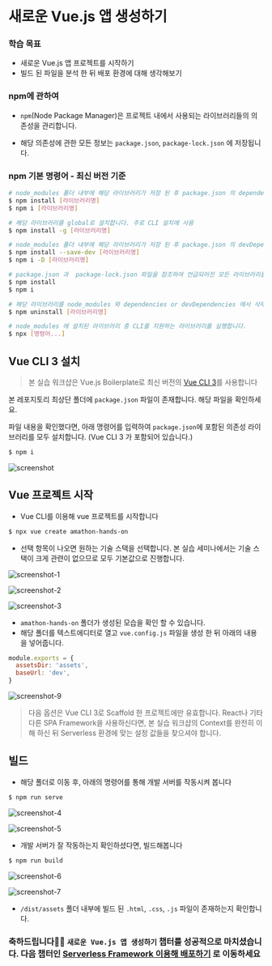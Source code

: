 # 새로운 Vue.js 앱 생성하기

### 학습 목표

- 새로운 Vue.js 앱 프로젝트를 시작하기
- 빌드 된 파일을 분석 한 뒤 배포 환경에 대해 생각해보기



### npm에 관하여

- `npm`(Node Package Manager)은 프로젝트 내에서 사용되는 라이브러리들의 의존성을 관리합니다.

- 해당 의존성에 관한 모든 정보는 `package.json`, `package-lock.json` 에 저장됩니다.

  

### npm 기본 명령어 - 최신 버전 기준

```bash
# node_modules 폴더 내부에 해당 라이브러리가 저장 된 후 package.json 의 dependencies 프로퍼티에 해당 항목의 메타 정보가 저장됩니다. (최신 버전 기준)
$ npm install [라이브러리명]
$ npm i [라이브러리명]

# 해당 라이브러리를 global로 설치합니다. 주로 CLI 설치에 사용
$ npm install -g [라이브러리명]

# node_modules 폴더 내부에 해당 라이브러리가 저장 된 후 package.json 의 devDependencies 프로퍼티에 해당 항목의 메타 정보가 저장됩니다.
$ npm install --save-dev [라이브러리명]
$ npm i -D [라이브러리명]

# package.json 과  package-lock.json 파일을 참조하여 언급되어진 모든 라이브러리를 node_modules 폴더 아래에 설치합니다.
$ npm install
$ npm i

# 해당 라이브러리를 node_modules 와 dependencies or devDependencies 에서 삭제합니다.
$ npm uninstall [라이브러리명]

# node_modules 에 설치된 라이브러리 중 CLI를 지원하는 라이브러리를 실행합니다.
$ npx [명령어...]
```



## Vue CLI 3 설치

> 본 실습 워크샵은 Vue.js Boilerplate로 최신 버전의 [Vue CLI 3](https://cli.vuejs.org)를 사용합니다

본 레포지토리 최상단 폴더에 `package.json` 파일이 존재합니다. 해당 파일을 확인하세요.

파일 내용을 확인했다면, 아래 명령어를 입력하여 `package.json`에 포함된 의존성 라이브러리를 모두 설치합니다. (Vue CLI 3 가 포함되어 있습니다.)

```bash
$ npm i
```



![screenshot](./images/screenshot-8.png)



## Vue 프로젝트 시작

- Vue CLI를 이용해 vue 프로젝트를 시작합니다

```bash
$ npx vue create amathon-hands-on
```

- 선택 항목이 나오면 원하는 기술 스택을 선택합니다. 본 실습 세미나에서는 기술 스택이 크게 관련이 없으므로 모두 기본값으로 진행합니다.

![screenshot-1](./images/screenshot-1.png)

![screenshot-2](./images/screenshot-2.png)

![screenshot-3](./images/screenshot-3.png)

- `amathon-hands-on` 폴더가 생성된 모습을 확인 할 수 있습니다.
- 해당 폴더를 텍스트에디터로 열고 `vue.config.js` 파일을 생성 한 뒤 아래의 내용을 넣어줍니다.

```javascript
module.exports = {
  assetsDir: 'assets',
  baseUrl: 'dev',
}
```

![screenshot-9](./images/screenshot-9.png)

>다음 옵션은 Vue CLI 3로 Scaffold 한 프로젝트에만 유효합니다. React나 기타 다른 SPA Framework을 사용하신다면, 본 실습 워크샵의 Context를 완전히 이해 하신 뒤 Serverless 환경에 맞는 설정 값들을 찾으셔야 합니다.



## 빌드

- 해당 폴더로 이동 후, 아래의 명령어를 통해 개발 서버를 작동시켜 봅니다

```bash
$ npm run serve
```

![screenshot-4](./images/screenshot-10.png)

![screenshot-5](./images/screenshot-11.png)

- 개발 서버가 잘 작동하는지 확인하셨다면, 빌드해봅니다

```bash
$ npm run build
```

![screenshot-6](./images/screenshot-6.png)

![screenshot-7](./images/screenshot-7.png)

- `/dist/assets` 폴더 내부에 빌드 된 `.html`, `.css`, `.js` 파일이 존재하는지 확인합니다.



### 축하드립니다🎉🎉 `새로운 Vue.js 앱 생성하기` 챕터를 성공적으로 마치셨습니다. 다음 챕터인 [Serverless Framework 이용해 배포하기](../4_sls) 로 이동하세요
